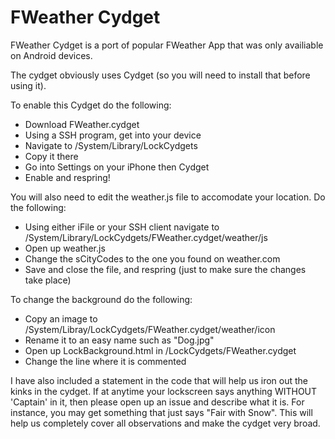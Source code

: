 # FWeather Cydget

FWeather Cydget is a port of popular FWeather App that was only availiable on Android devices.

The cydget obviously uses Cydget (so you will need to install that before using it). 

To enable this Cydget do the following:

* Download FWeather.cydget
* Using a SSH program, get into your device
* Navigate to /System/Library/LockCydgets
* Copy it there
* Go into Settings on your iPhone then Cydget
* Enable and respring!

You will also need to edit the weather.js file to accomodate your location. Do the following:

* Using either iFile or your SSH client navigate to /System/Library/LockCydgets/FWeather.cydget/weather/js
* Open up weather.js
* Change the sCityCodes to the one you found on weather.com
* Save and close the file, and respring (just to make sure the changes take place)

To change the background do the following:

* Copy an image to /System/Libray/LockCydgets/FWeather.cydget/weather/icon
* Rename it to an easy name such as "Dog.jpg"
* Open up LockBackground.html in /LockCydgets/FWeather.cydget
* Change the line where it is commented

I have also included a statement in the code that will help us iron out the kinks in the cydget. If at anytime your lockscreen says anything WITHOUT 'Captain' in it, then please open up an issue and describe what it is. For instance, you may get something that just says "Fair with Snow". This will help us completely cover all observations and make the cydget very broad.
